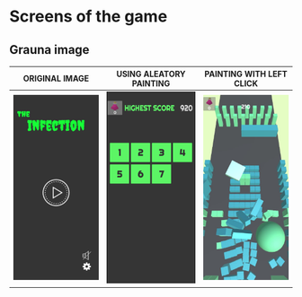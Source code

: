 # Screens of the game

## Grauna image
  ORIGINAL IMAGE |  USING ALEATORY PAINTING  |     PAINTING WITH LEFT CLICK
---|---|---
![alt text](images/screen1.jpeg "Title Text") | ![alt text](images/screen2.jpeg "Title Text") |  ![alt text](images/screen3.jpeg "Title Text")
